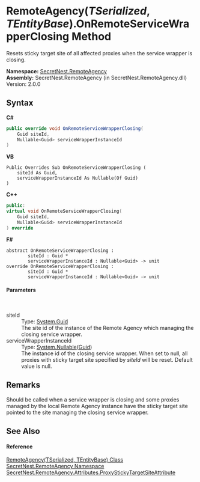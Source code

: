 # RemoteAgency(*TSerialized*, *TEntityBase*).OnRemoteServiceWrapperClosing Method 
 

Resets sticky target site of all affected proxies when the service wrapper is closing.

**Namespace:**&nbsp;<a href="N_SecretNest_RemoteAgency">SecretNest.RemoteAgency</a><br />**Assembly:**&nbsp;SecretNest.RemoteAgency (in SecretNest.RemoteAgency.dll) Version: 2.0.0

## Syntax

**C#**<br />
``` C#
public override void OnRemoteServiceWrapperClosing(
	Guid siteId,
	Nullable<Guid> serviceWrapperInstanceId
)
```

**VB**<br />
``` VB
Public Overrides Sub OnRemoteServiceWrapperClosing ( 
	siteId As Guid,
	serviceWrapperInstanceId As Nullable(Of Guid)
)
```

**C++**<br />
``` C++
public:
virtual void OnRemoteServiceWrapperClosing(
	Guid siteId, 
	Nullable<Guid> serviceWrapperInstanceId
) override
```

**F#**<br />
``` F#
abstract OnRemoteServiceWrapperClosing : 
        siteId : Guid * 
        serviceWrapperInstanceId : Nullable<Guid> -> unit 
override OnRemoteServiceWrapperClosing : 
        siteId : Guid * 
        serviceWrapperInstanceId : Nullable<Guid> -> unit 
```


#### Parameters
&nbsp;<dl><dt>siteId</dt><dd>Type: <a href="https://docs.microsoft.com/dotnet/api/system.guid" target="_blank">System.Guid</a><br />The site id of the instance of the Remote Agency which managing the closing service wrapper.</dd><dt>serviceWrapperInstanceId</dt><dd>Type: <a href="https://docs.microsoft.com/dotnet/api/system.nullable-1" target="_blank">System.Nullable</a>(<a href="https://docs.microsoft.com/dotnet/api/system.guid" target="_blank">Guid</a>)<br />The instance id of the closing service wrapper. When set to null, all proxies with sticky target site specified by *siteId* will be reset. Default value is null.</dd></dl>

## Remarks
Should be called when a service wrapper is closing and some proxies managed by the local Remote Agency instance have the sticky target site pointed to the site managing the closing service wrapper.

## See Also


#### Reference
<a href="T_SecretNest_RemoteAgency_RemoteAgency_2">RemoteAgency(TSerialized, TEntityBase) Class</a><br /><a href="N_SecretNest_RemoteAgency">SecretNest.RemoteAgency Namespace</a><br /><a href="T_SecretNest_RemoteAgency_Attributes_ProxyStickyTargetSiteAttribute">SecretNest.RemoteAgency.Attributes.ProxyStickyTargetSiteAttribute</a><br />